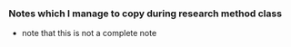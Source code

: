 ### Notes which I manage to copy during research method class
- note that this is not a complete note
